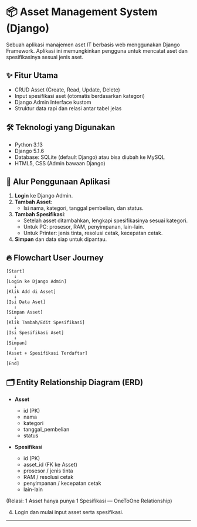 
# 📦 Asset Management System (Django)

Sebuah aplikasi manajemen aset IT berbasis web menggunakan Django Framework.
Aplikasi ini memungkinkan pengguna untuk mencatat aset dan spesifikasinya sesuai jenis aset.

## ✨ Fitur Utama
- CRUD Asset (Create, Read, Update, Delete)
- Input spesifikasi aset (otomatis berdasarkan kategori)
- Django Admin Interface kustom
- Struktur data rapi dan relasi antar tabel jelas

## 🛠️ Teknologi yang Digunakan
- Python 3.13
- Django 5.1.6
- Database: SQLite (default Django) atau bisa diubah ke MySQL
- HTML5, CSS (Admin bawaan Django)

## 🧩 Alur Penggunaan Aplikasi

1. **Login** ke Django Admin.
2. **Tambah Asset**:
   - Isi nama, kategori, tanggal pembelian, dan status.
3. **Tambah Spesifikasi**:
   - Setelah asset ditambahkan, lengkapi spesifikasinya sesuai kategori.
   - Untuk PC: prosesor, RAM, penyimpanan, lain-lain.
   - Untuk Printer: jenis tinta, resolusi cetak, kecepatan cetak.
4. **Simpan** dan data siap untuk dipantau.

## 🔥 Flowchart User Journey

```
[Start] 
   ↓
[Login ke Django Admin] 
   ↓
[Klik Add di Asset] 
   ↓
[Isi Data Aset]
   ↓
[Simpan Asset]
   ↓
[Klik Tambah/Edit Spesifikasi]
   ↓
[Isi Spesifikasi Aset]
   ↓
[Simpan]
   ↓
[Asset + Spesifikasi Terdaftar]
   ↓
[End]
```

## 🗂️ Entity Relationship Diagram (ERD)
- **Asset** 
  - id (PK)
  - nama
  - kategori
  - tanggal_pembelian
  - status

- **Spesifikasi**
  - id (PK)
  - asset_id (FK ke Asset)
  - prosesor / jenis tinta
  - RAM / resolusi cetak
  - penyimpanan / kecepatan cetak
  - lain-lain

(Relasi: 1 Asset hanya punya 1 Spesifikasi — OneToOne Relationship)

4. Login dan mulai input asset serta spesifikasi.

---
